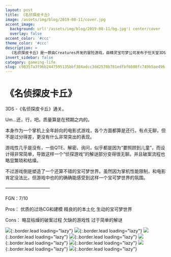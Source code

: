 ```yaml
---
layout: post
title: 《名侦探皮卡丘》
image: /assets/img/blog/2019-08-11/cover.jpg
accent_image: 
  background: url('/assets/img/blog/2019-08-11/bg.jpg') center/cover
  overlay: false
accent_color: '#ccc'
theme_color: '#ccc'
description: >
  《名侦探皮卡丘》是一款由Creatures开发的冒险游戏，由精灵宝可梦公司发布于任天堂3DS平台上，为《精灵宝可梦》系列的衍生作品。在本作中，玩家可于皮卡丘进行互动并解决各种悬疑事件。 于2019年5月29日“Pokémon事业战略发表会2019”中提及将有续作，并会登陆任天堂Switch平台。
invert_sidebar: false
category: gameing-life
slug: c98357a3f96b2447595135bbf384adcc3dd2570b781edfbf6608fc749b5ae496
---
```


# 《名侦探皮卡丘》

3DS -《名侦探皮卡丘》通关。

Um…还，行，吧。质量算是在预期之内的。

本身作为一个掌机上全年龄向的电影式游戏，各个方面都算是还行。有点无聊，但不是过分得差，更没有什么非常突出的表现。

游戏性几乎是没有，一些QTE、解密、询问，似乎都是因为“要照顾到儿童”，而设计得非常简单，导致这样一个“侦探游戏”的解谜部分变得很无聊。并且破案流程也略显繁琐和枯燥。

不过游戏倒是塑造了一个还算不错的宝可梦世界。虽然因为掌机性能限制，和电影肯定没法比，但游戏中也的的确确能感受到这样一个宝可梦世界的氛围。

——————————

FGN：7/10

Pros：
优质的过场CG和建模
精良的的本土化
生动的宝可梦世界

Cons：
略显枯燥的破案过程
欠缺的游戏性
过于简单的解谜

![](/assets/img/blog/2019-08-11/1.jpg){:.border.lead loading="lazy"}
![](/assets/img/blog/2019-08-11/2.jpg){:.border.lead loading="lazy"}
![](/assets/img/blog/2019-08-11/3.jpg){:.border.lead loading="lazy"}
![](/assets/img/blog/2019-08-11/4.jpg){:.border.lead loading="lazy"}
![](/assets/img/blog/2019-08-11/5.jpg){:.border.lead loading="lazy"}
![](/assets/img/blog/2019-08-11/6.jpg){:.border.lead loading="lazy"}
![](/assets/img/blog/2019-08-11/7.jpg){:.border.lead loading="lazy"}
![](/assets/img/blog/2019-08-11/8.jpg){:.border.lead loading="lazy"}

